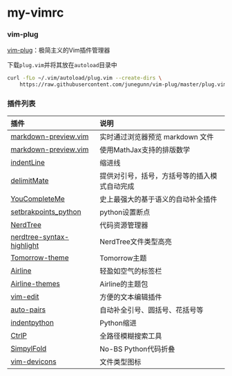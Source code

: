 # my-vimrc

### vim-plug
[vim-plug](https://github.com/junegunn/vim-plug)：极简主义的Vim插件管理器

下载`plug.vim`并将其放在`autoload`目录中
```bash
curl -fLo ~/.vim/autoload/plug.vim --create-dirs \
    https://raw.githubusercontent.com/junegunn/vim-plug/master/plug.vim
```

### 插件列表

| 插件                                                         | 说明                                         |
| :----------------------------------------------------------- | :------------------------------------------- |
| [markdown-preview.vim](https://github.com/iamcco/markdown-preview.vim) | 实时通过浏览器预览 markdown 文件             |
| [markdown-preview.vim](https://github.com/iamcco/markdown-preview.vim) | 使用MathJax支持的排版数学                    |
| [indentLine](https://github.com/Yggdroot/indentLine)         | 缩进线                                       |
| [delimitMate](https://github.com/Raimondi/delimitMate)       | 提供对引号，括号，方括号等的插入模式自动完成 |
| [YouCompleteMe](https://github.com/Valloric/YouCompleteMe)   | 史上最强大的基于语义的自动补全插件           |
| [setbrakpoints_python](https://github.com/sillybun/setbreakpoints_python) | python设置断点                               |
| [NerdTree](https://github.com/scrooloose/nerdtree)           | 代码资源管理器                               |
| [nerdtree-syntax-highlight](https://github.com/tiagofumo/vim-nerdtree-syntax-highlight) | NerdTree文件类型高亮                         |
| [Tomorrow-theme](https://github.com/chriskempson/vim-tomorrow-theme) | Tomorrow主题                                 |
| [Airline](https://github.com/vim-airline/vim-airline)        | 轻盈如空气的标签栏                           |
| [Airline-themes](https://github.com/vim-airline/vim-airline-themes) | Airline的主题包                              |
| [vim-edit](https://github.com/chxuan/vim-edit)               | 方便的文本编辑插件                           |
| [auto-pairs](https://github.com/jiangmiao/auto-pairs)        | 自动补全引号、圆括号、花括号等               |
| [indentpython](https://github.com/vim-scripts/indentpython.vim) | Python缩进                                   |
| [CtrlP](https://github.com/ctrlpvim/ctrlp.vim)               | 全路径模糊搜索工具                           |
| [SimpylFold](https://github.com/tmhedberg/SimpylFold)        | No-BS Python代码折叠                         |
| [vim-devicons](https://github.com/ryanoasis/vim-devicons)    | 文件类型图标                                 |
